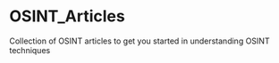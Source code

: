 # OSINT_Articles
Collection of OSINT articles to get you started in understanding OSINT techniques 

